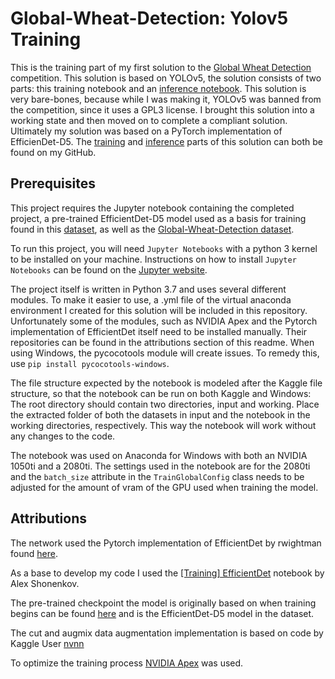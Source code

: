 # Global-Wheat-Detection: Yolov5 Training

This is the training part of my first solution to the [Global Wheat Detection](kaggle.com/c/global-wheat-detection) competition. This solution is based on YOLOv5, the solution consists of two parts: this training notebook and an [inference notebook](https://github.com/jillerhaus/Global_Wheat_Yolov5_Inference.git). This solution is very bare-bones, because while I was making it, YOLOv5 was banned from the competition, since it uses a GPL3 license. I brought this solution into a working state and then moved on to complete a compliant solution. Ultimately my solution was based on a PyTorch implementation of EfficienDet-D5. The [training](https://github.com/jillerhaus/Global_Wheat_EffDet_Training) and [inference](https://github.com/jillerhaus/Global_Wheat_EffDet_Inference) parts of this solution can both be found on my GitHub.



## Prerequisites

This project requires the Jupyter notebook containing the completed project, a pre-trained EfficientDet-D5 model used as a basis for training found in this [dataset](https://www.kaggle.com/mathurinache/efficientdet), as well as the [Global-Wheat-Detection dataset](https://www.kaggle.com/c/global-wheat-detection/data).

To run this project, you will need `Jupyter Notebooks` with a python 3 kernel to be installed on your machine. Instructions on how to install `Jupyter Notebooks` can be found on the [Jupyter website](https://jupyter.org/install).

The project itself is written in Python 3.7 and uses several different modules. To make it easier to use, a .yml file of the virtual anaconda environment I created for this solution will be included in this repository. Unfortunately some of the modules, such as NVIDIA Apex and the Pytorch implementation of EfficientDet itself need to be installed manually. Their repositories can be found in the attributions section of this readme. When using Windows, the pycocotools module will create issues. To remedy this, use `pip install pycocotools-windows`.

The file structure expected by the notebook is modeled after the Kaggle file structure, so that the notebook can be run on both Kaggle and Windows: The root directory should contain two directories, input and working. Place the extracted folder of both the datasets in input and the notebook in the working directories, respectively. This way the notebook will work without any changes to the code.

The notebook was used on Anaconda for Windows with both an NVIDIA 1050ti and a 2080ti. The settings used in the notebook are for the 2080ti and the `batch_size` attribute in the `TrainGlobalConfig` class needs to be adjusted for the amount of vram of the GPU used when training the model.



## Attributions

The network used the Pytorch implementation of EfficientDet by rwightman found [here](github.com/rwightman/efficientdet-pytorch@75c10c855a0bd617f9b6be0835761121e924b999). 

As a base to develop my code I used the [\[Training\] EfficientDet](https://www.kaggle.com/shonenkov/training-efficientdet) notebook by Alex Shonenkov. 

The pre-trained checkpoint the model is originally based on when training begins can be found [here](https://www.kaggle.com/mathurinache/efficientdet) and is the EfficientDet-D5 model in the dataset.

The cut and augmix data augmentation implementation is based on code by Kaggle User [nvnn](https://www.kaggle.com/nvnnghia)

To optimize the training process [NVIDIA Apex](https://github.com/NVIDIA/apex) was used.